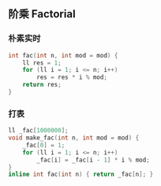 ## 阶乘 Factorial


### 朴素实时
```cpp
int fac(int n, int mod = mod) {
    ll res = 1;
    for (ll i = 1; i <= n; i++)
        res = res * i % mod;
    return res;
}
```

### 打表
```cpp
ll _fac[1000000];
void make_fac(int n, int mod = mod) {
    _fac[0] = 1;
    for (ll i = 1; i <= n; i++)
        _fac[i] = _fac[i - 1] * i % mod;
}
inline int fac(int n) { return _fac[n]; }
```

